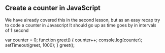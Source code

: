## Create a counter in JavaScript

We have already covered this in the second lesson, but as an easy recap try to code a counter in Javascript
It should go up as time goes by in intervals of 1 second

var counter = 0;
function greet() {
  counter++;
  console.log(counter);
  setTimeout(greet, 1000);
}
greet();
